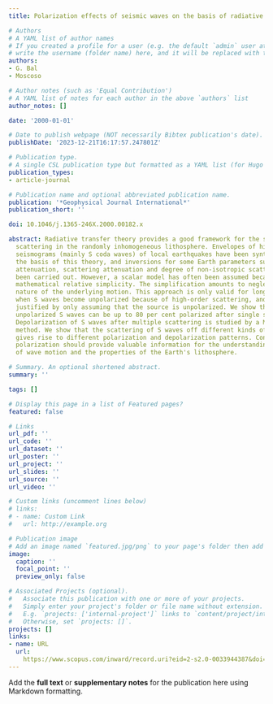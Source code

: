 ```yaml
---
title: Polarization effects of seismic waves on the basis of radiative transport theory

# Authors
# A YAML list of author names
# If you created a profile for a user (e.g. the default `admin` user at `content/authors/admin/`), 
# write the username (folder name) here, and it will be replaced with their full name and linked to their profile.
authors:
- G. Bal
- Moscoso

# Author notes (such as 'Equal Contribution')
# A YAML list of notes for each author in the above `authors` list
author_notes: []

date: '2000-01-01'

# Date to publish webpage (NOT necessarily Bibtex publication's date).
publishDate: '2023-12-21T16:17:57.247801Z'

# Publication type.
# A single CSL publication type but formatted as a YAML list (for Hugo requirements).
publication_types:
- article-journal

# Publication name and optional abbreviated publication name.
publication: '*Geophysical Journal International*'
publication_short: ''

doi: 10.1046/j.1365-246X.2000.00182.x

abstract: Radiative transfer theory provides a good framework for the study of multiple
  scattering in the randomly inhomogeneous lithosphere. Envelopes of high-frequency
  seismograms (mainly S coda waves) of local earthquakes have been synthesized on
  the basis of this theory, and inversions for some Earth parameters such as intrinsic
  attenuation, scattering attenuation and degree of non-isotropic scattering have
  been carried out. However, a scalar model has often been assumed because of its
  mathematical relative simplicity. The simplification amounts to neglecting the polarized
  nature of the underlying motion. This approach is only valid for long lapse times
  when S waves become unpolarized because of high-order scattering, and cannot be
  justified by only assuming that the source is unpolarized. We show that incoming
  unpolarized S waves can be up to 80 per cent polarized after single scattering.
  Depolarization of S waves after multiple scattering is studied by a Monte Carlo
  method. We show that the scattering of S waves off different kinds of inhomogeneities
  gives rise to different polarization and depolarization patterns. Consequently,
  polarization should provide valuable information for the understanding of the physics
  of wave motion and the properties of the Earth's lithosphere.

# Summary. An optional shortened abstract.
summary: ''

tags: []

# Display this page in a list of Featured pages?
featured: false

# Links
url_pdf: ''
url_code: ''
url_dataset: ''
url_poster: ''
url_project: ''
url_slides: ''
url_source: ''
url_video: ''

# Custom links (uncomment lines below)
# links:
# - name: Custom Link
#   url: http://example.org

# Publication image
# Add an image named `featured.jpg/png` to your page's folder then add a caption below.
image:
  caption: ''
  focal_point: ''
  preview_only: false

# Associated Projects (optional).
#   Associate this publication with one or more of your projects.
#   Simply enter your project's folder or file name without extension.
#   E.g. `projects: ['internal-project']` links to `content/project/internal-project/index.md`.
#   Otherwise, set `projects: []`.
projects: []
links:
- name: URL
  url: 
    https://www.scopus.com/inward/record.uri?eid=2-s2.0-0033944387&doi=10.1046%2fj.1365-246X.2000.00182.x&partnerID=40&md5=7603def39ca05b01e2d73631117e2a55
---
```


Add the **full text** or **supplementary notes** for the publication here using Markdown formatting.
